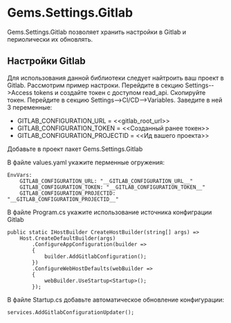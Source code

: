 # Gems.Settings.Gitlab

Gems.Settings.Gitlab позволяет хранить настройки в Gitlab и периолически их обновлять. 

## Настройки Gitlab

Для использования данной библиотеки следует найтроить ваш проект в Gitlab. Рассмотрим пример настроки. 
Перейдите в секцию Settings-->Access tokens и создайте токен с доступом read_api. 
Скопируйте токен. Перейдите в секцию Settings-->CI/CD-->Variables. 
Заведите в ней 3 переменные:

* GITLAB_CONFIGURATION_URL = <<gitlab_root_url>>
* GITLAB_CONFIGURATION_TOKEN = <<Созданный ранее токен>>
* GITLAB_CONFIGURATION_PROJECTID = <<Ид вашего проекта>>

Добавьте в проект пакет Gems.Settings.Gitlab

В файле values.yaml укажите перменные огружения:

    EnvVars:
        GITLAB_CONFIGURATION_URL: "__GITLAB_CONFIGURATION_URL__"
        GITLAB_CONFIGURATION_TOKEN: "__GITLAB_CONFIGURATION_TOKEN__"
        GITLAB_CONFIGURATION_PROJECTID: "__GITLAB_CONFIGURATION_PROJECTID__"

В файле Program.cs укажите использование источника конфиграции Gitlab

    public static IHostBuilder CreateHostBuilder(string[] args) =>
        Host.CreateDefaultBuilder(args)
            .ConfigureAppConfiguration(builder => 
            {
                builder.AddGitlabConfiguration();
            }) 
            .ConfigureWebHostDefaults(webBuilder =>
            {
                webBuilder.UseStartup<Startup>();
            });

В файле Startup.cs добавьте автоматическое обновление конфигурации:

    services.AddGitlabConfigurationUpdater();
